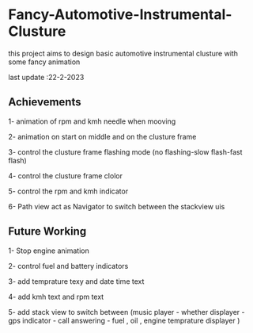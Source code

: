# Fancy-Automotive-Instrumental-Clusture

this project aims to design basic automotive instrumental clusture with some fancy animation

last update :22-2-2023


## Achievements
1- animation of rpm and kmh needle when mooving

2- animation on start on middle and on the clusture frame

3- control the clusture frame flashing mode (no flashing-slow flash-fast flash)

4- control the clusture frame clolor 

5- control the rpm and kmh indicator 

6- Path view act as Navigator to switch between the stackview uis

## Future Working 

1- Stop engine animation 

2- control fuel and battery indicators

3- add temprature texy and date time text 

4- add kmh text and rpm text

5- add stack view to switch between (music player  - whether displayer - gps indicator - call answering - fuel , oil , engine temprature displayer   )


